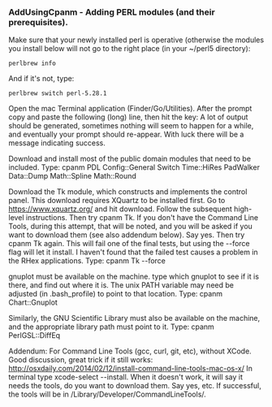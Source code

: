 ### AddUsingCpanm - Adding PERL modules (and their prerequisites).

Make sure that your newly installed perl is operative (otherwise the modules you install below will not go to the right place (in your ~/perl5 directory):

`perlbrew info`

And if it's not, type:

`perlbrew switch perl-5.28.1`

Open the mac Terminal application (Finder/Go/Utilities).  After the prompt copy and paste the following (long) line, then hit the <return> key:  A lot of output should be generated, sometimes nothing will seem to happen for a while, and eventually your prompt should re-appear.  With luck there will be a message indicating success.

Download and install most of the public domain modules that need to be included.  Type:
cpanm PDL Config::General Switch  Time::HiRes PadWalker Data::Dump Math::Spline Math::Round

Download the Tk module, which constructs and implements the control panel.  This download requires XQuartz to be installed first.  Go to https://www.xquartz.org/ and hit download.  Follow the subsequent high-level instructions.  Then try cpanm Tk.  If you don't have the Command Line Tools, during this attempt, that will be noted, and you will be asked if you want to download them (see also addendum below).  Say yes.  Then try cpanm Tk again.  This will fail one of the final tests, but using the --force flag will let it install.  I haven't found that the failed test causes a problem in the RHex applications.  Type:
cpanm Tk --force

gnuplot must be available on the machine.  type which gnuplot to see if it is there, and find out where it is.  The unix PATH variable may need be adjusted (in .bash_profile) to point to that location.  Type:
cpanm Chart::Gnuplot

Similarly, the GNU Scientific Library must also be available on the machine, and the appropriate library path must point to it. Type:
cpanm PerlGSL::DiffEq 


Addendum: For Command Line Tools (gcc, curl, git, etc), without XCode.  Good discussion, great trick if it still works:  http://osxdaily.com/2014/02/12/install-command-line-tools-mac-os-x/
In terminal type xcode-select --install.  When it doesn't work, it will say it needs the tools, do you want to download them.  Say yes, etc.  If successful, the tools will be in /Library/Developer/CommandLineTools/.



